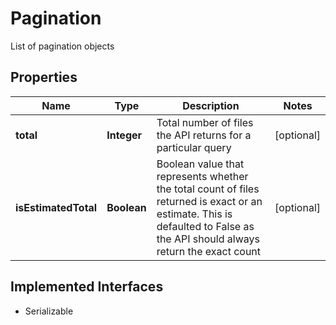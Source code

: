 

# Pagination

List of pagination objects

## Properties

Name | Type | Description | Notes
------------ | ------------- | ------------- | -------------
**total** | **Integer** | Total number of files the API returns for a particular query |  [optional]
**isEstimatedTotal** | **Boolean** | Boolean value that represents whether the total count of files returned is exact or an estimate. This is defaulted to False as the API should always return the exact count |  [optional]


## Implemented Interfaces

* Serializable


